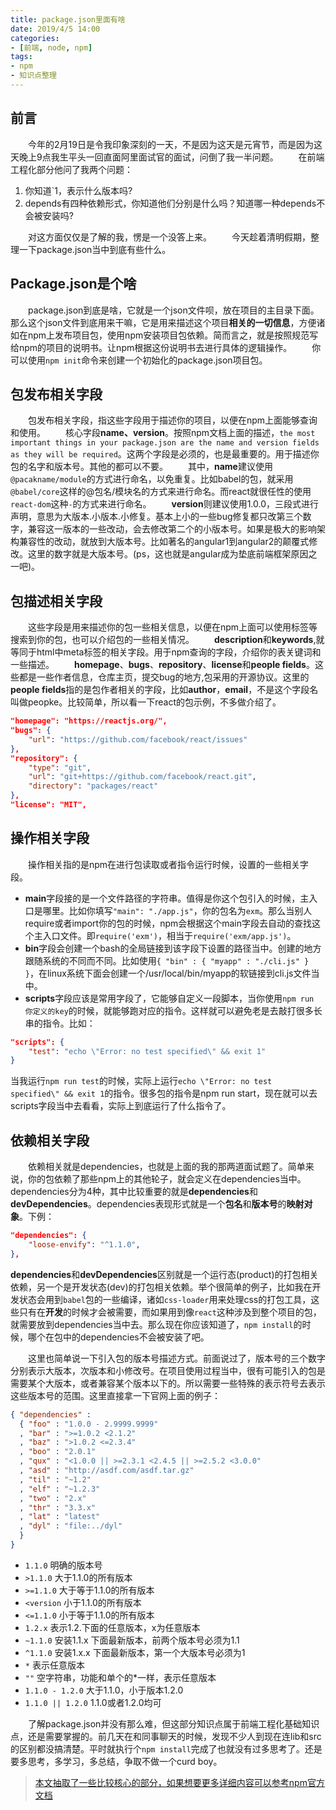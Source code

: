 ```yaml
---
title: package.json里面有啥
date: 2019/4/5 14:00
categories:
- [前端, node, npm]
tags:
- npm
- 知识点整理
---
```

## 前言
&emsp;&emsp;今年的2月19日是令我印象深刻的一天，不是因为这天是元宵节，而是因为这天晚上9点我生平头一回直面阿里面试官的面试，问倒了我一半问题。
&emsp;&emsp;在前端工程化部分他问了我两个问题：
1. 你知道`1，表示什么版本吗?
2. depends有四种依赖形式，你知道他们分别是什么吗？知道哪一种depends不会被安装吗?

&emsp;&emsp;对这方面仅仅是了解的我，愣是一个没答上来。
&emsp;&emsp;今天趁着清明假期，整理一下package.json当中到底有些什么。
<!--more-->
## Package.json是个啥
&emsp;&emsp;package.json到底是啥，它就是一个json文件呗，放在项目的主目录下面。
那么这个json文件到底用来干嘛，它是用来描述这个项目**相关的一切信息**，方便诸如在npm上发布项目包，使用npm安装项目包依赖。简而言之，就是按照规范写给npm的项目的说明书。让npm根据这份说明书去进行具体的逻辑操作。
&emsp;&emsp;你可以使用`npm init`命令来创建一个初始化的package.json项目包。
## 包发布相关字段
&emsp;&emsp;包发布相关字段，指这些字段用于描述你的项目，以便在npm上面能够查询和使用。
&emsp;&emsp;核心字段**name、version**。按照npm文档上面的描述，`the most important things in your package.json are the name and version fields as they will be required`。这两个字段是必须的，也是最重要的。用于描述你包的名字和版本号。其他的都可以不要。
&emsp;&emsp;其中，**name**建议使用`@pacakname/module`的方式进行命名，以免重复。比如babel的包，就采用`@babel/core`这样的@包名/模块名的方式来进行命名。而react就很任性的使用`react-dom`这种`-`的方式来进行命名。
&emsp;&emsp;**version**则建议使用1.0.0，三段式进行声明，意思为大版本.小版本.小修复。基本上小的一些bug修复都只改第三个数字，兼容这一版本的一些改动，会去修改第二个的小版本号。如果是极大的影响架构兼容性的改动，就放到大版本号。比如著名的angular1到angular2的颠覆式修改。这里的数字就是大版本号。(ps，这也就是angular成为垫底前端框架原因之一吧)。
## 包描述相关字段
&emsp;&emsp;这些字段是用来描述你的包一些相关信息，以便在npm上面可以使用标签等搜索到你的包，也可以介绍包的一些相关情况。
&emsp;&emsp;**description**和**keywords**,就等同于html中meta标签的相关字段。用于npm查询的字段，介绍你的表关键词和一些描述。
&emsp;&emsp;**homepage**、**bugs**、**repository**、**license**和**people fields**。这些都是一些作者信息，仓库主页，提交bug的地方,包采用的开源协议。这里的**people fields**指的是包作者相关的字段，比如**author**，**email**，不是这个字段名叫做peopke。比较简单，所以看一下react的包示例，不多做介绍了。
```json
"homepage": "https://reactjs.org/",
"bugs": {
    "url": "https://github.com/facebook/react/issues"
},
"repository": {
    "type": "git",
    "url": "git+https://github.com/facebook/react.git",
    "directory": "packages/react"
},
"license": "MIT",
```
## 操作相关字段
&emsp;&emsp;操作相关指的是npm在进行包读取或者指令运行时候，设置的一些相关字段。
- **main**字段接的是一个文件路径的字符串。值得是你这个包引入的时候，主入口是哪里。比如你填写`"main": "./app.js"`，你的包名为`exm`。那么当别人require或者import你的包的时候，npm会根据这个main字段去自动的查找这个主入口文件。即`require('exm')`，相当于`require('exm/app.js')`。
- **bin**字段会创建一个bash的全局链接到该字段下设置的路径当中。创建的地方跟随系统的不同而不同。比如使用`{ "bin" : { "myapp" : "./cli.js" } }`，在linux系统下面会创建一个/usr/local/bin/myapp的软链接到cli.js文件当中。
- **scripts**字段应该是常用字段了，它能够自定义一段脚本，当你使用`npm run 你定义的key`的时候，就能够跑对应的指令。这样就可以避免老是去敲打很多长串的指令。比如：
```json
"scripts": {
    "test": "echo \"Error: no test specified\" && exit 1"
}
```
  当我运行`npm run test`的时候，实际上运行`echo \"Error: no test specified\" && exit 1`的指令。很多包的指令是npm run start，现在就可以去scripts字段当中去看看，实际上到底运行了什么指令了。

## 依赖相关字段
&emsp;&emsp;依赖相关就是dependencies，也就是上面的我的那两道面试题了。简单来说，你的包依赖了那些npm上的其他轮子，就会定义在dependencies当中。dependencies分为4种，其中比较重要的就是**dependencies**和**devDependencies**。dependencies表现形式就是一个**包名**和**版本号**的**映射对象**。下例：
```json
"dependencies": {
    "loose-envify": "^1.1.0",
},
```
**dependencies**和**devDependencies**区别就是一个运行态(product)的打包相关依赖，另一个是开发状态(dev)的打包相关依赖。举个很简单的例子，比如我在开发状态会用到`babel`包的一些编译，诸如`css-loader`用来处理css的打包工具，这些只有在**开发**的时候才会被需要，而如果用到像`react`这种涉及到整个项目的包，就需要放到dependencies当中去。那么现在你应该知道了，`npm install`的时候，哪个在包中的dependencies不会被安装了吧。

&emsp;&emsp;这里也简单说一下引入包的版本号描述方式。前面说过了，版本号的三个数字分别表示大版本，次版本和小修改号。在项目使用过程当中，很有可能引入的包是需要某个大版本，或者兼容某个版本以下的。所以需要一些特殊的表示符号去表示这些版本号的范围。这里直接拿一下官网上面的例子：
```json
{ "dependencies" :
  { "foo" : "1.0.0 - 2.9999.9999"
  , "bar" : ">=1.0.2 <2.1.2"
  , "baz" : ">1.0.2 <=2.3.4"
  , "boo" : "2.0.1"
  , "qux" : "<1.0.0 || >=2.3.1 <2.4.5 || >=2.5.2 <3.0.0"
  , "asd" : "http://asdf.com/asdf.tar.gz"
  , "til" : "~1.2"
  , "elf" : "~1.2.3"
  , "two" : "2.x"
  , "thr" : "3.3.x"
  , "lat" : "latest"
  , "dyl" : "file:../dyl"
  }
}
```

- `1.1.0` 明确的版本号
- `>1.1.0` 大于1.1.0的所有版本
- `>=1.1.0` 大于等于1.1.0的所有版本
- `<version` 小于1.1.0的所有版本
- `<=1.1.0` 小于等于1.1.0的所有版本
- `1.2.x` 表示1.2.下面的任意版本，x为任意版本
- `~1.1.0` 安装1.1.x 下面最新版本，前两个版本号必须为1.1
- `^1.1.0` 安装1.x.x 下面最新版本，第一个大版本号必须为1
- `*` 表示任意版本
- `""` 空字符串，功能和单个的*一样，表示任意版本
- `1.1.0 - 1.2.0` 大于1.1.0，小于版本1.2.0
- `1.1.0 || 1.2.0` 1.1.0或者1.2.0均可

&emsp;&emsp;了解package.json并没有那么难，但这部分知识点属于前端工程化基础知识点，还是需要掌握的。前几天在和同事聊天的时候，发现不少人到现在连lib和src的区别都没搞清楚。平时就执行个`npm install`完成了也就没有过多思考了。还是要多思考，多学习，多总结，争取不做一个curd boy。
> [本文抽取了一些比较核心的部分，如果想要更多详细内容可以参考npm官方文档](http://caibaojian.com/npm/files/package.json.html)
